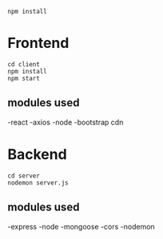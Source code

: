 ```
npm install
```

# Frontend

```
cd client
npm install
npm start
```

## modules used

-react
-axios
-node
-bootstrap cdn

# Backend

```
cd server
nodemon server.js
```

## modules used

-express
-node
-mongoose
-cors
-nodemon
